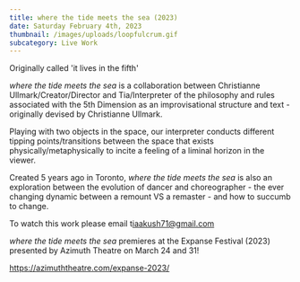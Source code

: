```yaml
---
title: where the tide meets the sea (2023)
date: Saturday February 4th, 2023
thumbnail: /images/uploads/loopfulcrum.gif
subcategory: Live Work
---
```

O﻿riginally called 'it lives in the fifth' 

*where the tide meets the sea* is a collaboration between Christianne Ullmark/Creator/Director and Tia/Interpreter of the philosophy and rules associated with the 5th Dimension as an improvisational structure and text - originally devised by Christianne Ullmark. 

P﻿laying with two objects in the space, our interpreter conducts different tipping points/transitions between the space that exists physically/metaphysically to incite a feeling of a liminal horizon in the viewer. 

Created 5 years ago in Toronto, *where the tide meets the sea* is also an exploration between the evolution of dancer and choreographer - the ever changing dynamic between a remount VS a remaster - and how to succumb to change. 

T﻿o watch this work please email t﻿iaakush71@gmail.com

*w﻿here the tide meets the sea* premieres at the Expanse Festival (2023) presented by Azimuth Theatre on March 24 and 31!

<https://azimuththeatre.com/expanse-2023/>
